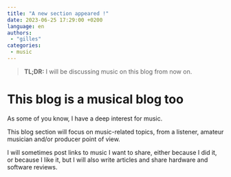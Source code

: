```yaml
---
title: "A new section appeared !"
date: 2023-06-25 17:29:00 +0200
language: en
authors:
 - "gilles"
categories:
 - music
---
```


<blockquote>
    <b>TL;DR:</b>
    I will be discussing music on this blog from now on.
</blockquote>

# This blog is a musical blog too

As some of you know,
I have a deep interest for music.

This blog section will focus on music-related topics,
from a listener, amateur musician and/or producer point of view.

I will sometimes post links to music I want to share,
either because I did it,
or because I like it,
but I will also write articles and share hardware and software reviews.
